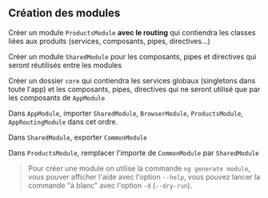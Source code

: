 ## Création des modules

Créer un module `ProductsModule` **avec le routing** qui contiendra les classes liées aux produits (services, composants, pipes, directives...)

Créer un module `SharedModule` pour les composants, pipes et directives qui seront réutilisés entre les modules

Créer un dossier `core` qui contiendra les services globaux (singletons dans toute l'app) et les composants, pipes, directives qui ne seront utilisé que par les composants de `AppModule`

Dans `AppModule`, importer `SharedModule`, `BrowserModule`, `ProductsModule`, `AppRoutingModule` dans cet ordre.

Dans `SharedModule`, exporter `CommonModule`

Dans `ProductsModule`, remplacer l'importe de `CommonModule` par `SharedModule`

> Pour créer une module on utilise la commande `ng generate module`, vous pouver afficher l'aide avec l'option `--help`, vous pouvez lancer la commande "à blanc" avec l'option `-d` (`--dry-run`).
